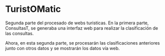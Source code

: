 # TuristOMatic
Segunda parte del procesado de webs turisticas. En la primera parte, ConsultasT, se generaba una interfaz web para realizar la clasificación de las consultas.

Ahora, en esta segunda parte, se procesarán las clasificaciones anteriores junto con otros datos y se mostrarán los datos vía web.
